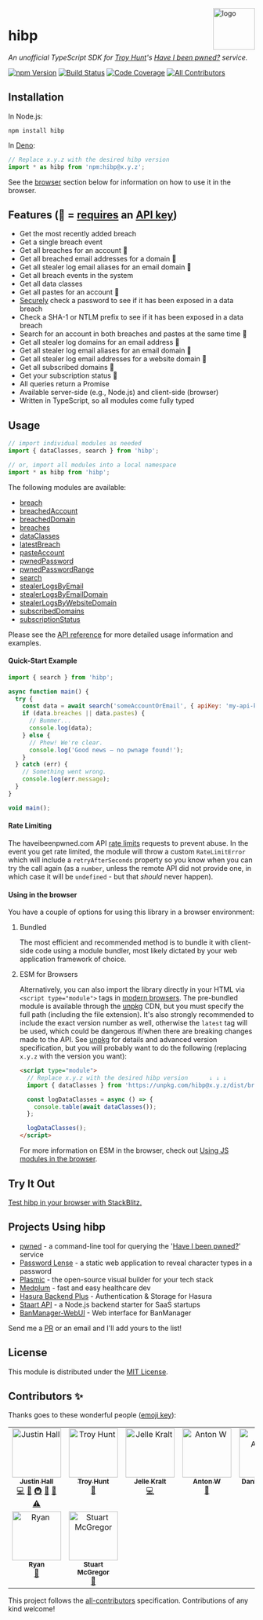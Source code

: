 <a href="https://wkovacs64.github.io/hibp">
  <img
    alt="logo"
    title="logo"
    src="https://wkovacs64.github.io/hibp/logo.png"
    align="right"
    width="85"
  />
</a>

# hibp

_An unofficial TypeScript SDK for [Troy Hunt][troy]'s [Have I been pwned?][haveibeenpwned] service._

[![npm Version][npm-image]][npm-url] [![Build Status][ci-image]][ci-url]
[![Code Coverage][coverage-image]][coverage-url]
[![All Contributors](https://img.shields.io/github/all-contributors/wKovacs64/hibp?style=flat-square)](#contributors-)

## Installation

In Node.js:

```shell
npm install hibp
```

In [Deno][deno]:

```ts
// Replace x.y.z with the desired hibp version
import * as hibp from 'npm:hibp@x.y.z';
```

See the [browser](#using-in-the-browser) section below for information on how to use it in the
browser.

## Features (🔑 = [requires][api-key-blog-post] an [API key][get-api-key])

- Get the most recently added breach
- Get a single breach event
- Get all breaches for an account 🔑
- Get all breached email addresses for a domain 🔑
- Get all stealer log email aliases for an email domain 🔑
- Get all breach events in the system
- Get all data classes
- Get all pastes for an account 🔑
- [Securely][search-by-range] check a password to see if it has been exposed in a data breach
- Check a SHA-1 or NTLM prefix to see if it has been exposed in a data breach
- Search for an account in both breaches and pastes at the same time 🔑
- Get all stealer log domains for an email address 🔑
- Get all stealer log email aliases for an email domain 🔑
- Get all stealer log email addresses for a website domain 🔑
- Get all subscribed domains 🔑
- Get your subscription status 🔑
- All queries return a Promise
- Available server-side (e.g., Node.js) and client-side (browser)
- Written in TypeScript, so all modules come fully typed

## Usage

```typescript
// import individual modules as needed
import { dataClasses, search } from 'hibp';

// or, import all modules into a local namespace
import * as hibp from 'hibp';
```

The following modules are available:

- [breach](API.md#breach)
- [breachedAccount](API.md#breachedaccount)
- [breachedDomain](API.md#breacheddomain)
- [breaches](API.md#breaches)
- [dataClasses](API.md#dataclasses)
- [latestBreach](API.md#latestbreach)
- [pasteAccount](API.md#pasteaccount)
- [pwnedPassword](API.md#pwnedpassword)
- [pwnedPasswordRange](API.md#pwnedpasswordrange)
- [search](API.md#search)
- [stealerLogsByEmail](API.md#stealerlogsbyemail)
- [stealerLogsByEmailDomain](API.md#stealerlogsbyemaildomain)
- [stealerLogsByWebsiteDomain](API.md#stealerlogsbywebsitedomain)
- [subscribedDomains](API.md#subscribeddomains)
- [subscriptionStatus](API.md#subscriptionstatus)

Please see the [API reference](API.md) for more detailed usage information and examples.

#### Quick-Start Example

```javascript
import { search } from 'hibp';

async function main() {
  try {
    const data = await search('someAccountOrEmail', { apiKey: 'my-api-key' });
    if (data.breaches || data.pastes) {
      // Bummer...
      console.log(data);
    } else {
      // Phew! We're clear.
      console.log('Good news — no pwnage found!');
    }
  } catch (err) {
    // Something went wrong.
    console.log(err.message);
  }
}

void main();
```

#### Rate Limiting

The haveibeenpwned.com API [rate limits][haveibeenpwned-rate-limiting] requests to prevent abuse. In
the event you get rate limited, the module will throw a custom `RateLimitError` which will include a
`retryAfterSeconds` property so you know when you can try the call again (as a `number`, unless the
remote API did not provide one, in which case it will be `undefined` - but that _should_ never
happen).

#### Using in the browser

You have a couple of options for using this library in a browser environment:

1. Bundled

   The most efficient and recommended method is to bundle it with client-side code using a module
   bundler, most likely dictated by your web application framework of choice.

1. ESM for Browsers

   Alternatively, you can also import the library directly in your HTML via `<script type="module">`
   tags in [modern browsers][caniuse-esm]. The pre-bundled module is available through the
   [unpkg][unpkg] CDN, but you must specify the full path (including the file extension). It's also
   strongly recommended to include the exact version number as well, otherwise the `latest` tag will
   be used, which could be dangerous if/when there are breaking changes made to the API. See
   [unpkg][unpkg] for details and advanced version specification, but you will probably want to do
   the following (replacing `x.y.z` with the version you want):

   ```html
   <script type="module">
     // Replace x.y.z with the desired hibp version      ↓ ↓ ↓
     import { dataClasses } from 'https://unpkg.com/hibp@x.y.z/dist/browser/hibp.module.js';

     const logDataClasses = async () => {
       console.table(await dataClasses());
     };

     logDataClasses();
   </script>
   ```

   For more information on ESM in the browser, check out [Using JS modules in the
   browser][js-modules].

## Try It Out

[Test hibp in your browser with StackBlitz.][stackblitz]

## Projects Using hibp

- [pwned][pwned] - a command-line tool for querying the '[Have I been pwned?][haveibeenpwned]'
  service
- [Password Lense][pwl] - a static web application to reveal character types in a password
- [Plasmic](https://www.plasmic.app/) - the open-source visual builder for your tech stack
- [Medplum](https://www.medplum.com/) - fast and easy healthcare dev
- [Hasura Backend Plus](https://nhost.github.io/hasura-backend-plus/) - Authentication & Storage for
  Hasura
- [Staart API](https://staart.js.org/api/) - a Node.js backend starter for SaaS startups
- [BanManager-WebUI](https://github.com/BanManagement/BanManager-WebUI) - Web interface for
  BanManager

Send me a [PR][pulls] or an email and I'll add yours to the list!

## License

This module is distributed under the [MIT License][license].

[npm-image]: https://img.shields.io/npm/v/hibp.svg?style=flat-square
[npm-url]: https://www.npmjs.com/package/hibp
[ci-image]:
  https://img.shields.io/github/actions/workflow/status/wKovacs64/hibp/ci.yml?logo=github&style=flat-square
[ci-url]: https://github.com/wKovacs64/hibp/actions?query=workflow%3Aci
[coverage-image]: https://img.shields.io/codecov/c/github/wKovacs64/hibp/main.svg?style=flat-square
[coverage-url]: https://codecov.io/gh/wKovacs64/hibp/branch/main
[deno]: https://deno.com/
[troy]: https://www.troyhunt.com
[haveibeenpwned]: https://haveibeenpwned.com
[haveibeenpwned-rate-limiting]: https://haveibeenpwned.com/API/v3#RateLimiting
[search-by-range]: https://haveibeenpwned.com/API/v2#SearchingPwnedPasswordsByRange
[api-key-blog-post]: https://www.troyhunt.com/authentication-and-the-have-i-been-pwned-api/
[get-api-key]: https://haveibeenpwned.com/API/Key
[unpkg]: https://unpkg.com
[caniuse-esm]: https://caniuse.com/#feat=es6-module
[js-modules]: https://v8.dev/features/modules#browser
[stackblitz]: https://stackblitz.com/edit/stackblitz-starters-atyrc52c?file=index.js
[pwned]: https://github.com/wKovacs64/pwned
[pulls]: https://github.com/wKovacs64/hibp/pulls
[pwl]: https://pwl.netlify.com/
[license]: https://github.com/wKovacs64/hibp/tree/main/LICENSE.txt

## Contributors ✨

Thanks goes to these wonderful people ([emoji key](https://allcontributors.org/docs/en/emoji-key)):

<!-- ALL-CONTRIBUTORS-LIST:START - Do not remove or modify this section -->
<!-- prettier-ignore-start -->
<!-- markdownlint-disable -->
<table>
  <tbody>
    <tr>
      <td align="center" valign="top" width="14.28%"><a href="https://github.com/wKovacs64"><img src="https://avatars.githubusercontent.com/u/1288694?v=4?s=100" width="100px;" alt="Justin Hall"/><br /><sub><b>Justin Hall</b></sub></a><br /><a href="https://github.com/wKovacs64/hibp/commits?author=wKovacs64" title="Code">💻</a> <a href="https://github.com/wKovacs64/hibp/commits?author=wKovacs64" title="Documentation">📖</a> <a href="#infra-wKovacs64" title="Infrastructure (Hosting, Build-Tools, etc)">🚇</a> <a href="#maintenance-wKovacs64" title="Maintenance">🚧</a> <a href="https://github.com/wKovacs64/hibp/pulls?q=is%3Apr+reviewed-by%3AwKovacs64" title="Reviewed Pull Requests">👀</a> <a href="https://github.com/wKovacs64/hibp/commits?author=wKovacs64" title="Tests">⚠️</a></td>
      <td align="center" valign="top" width="14.28%"><a href="https://www.troyhunt.com"><img src="https://avatars.githubusercontent.com/u/273244?v=4?s=100" width="100px;" alt="Troy Hunt"/><br /><sub><b>Troy Hunt</b></sub></a><br /><a href="#data-troyhunt" title="Data">🔣</a></td>
      <td align="center" valign="top" width="14.28%"><a href="https://jellekralt.com"><img src="https://avatars.githubusercontent.com/u/214558?v=4?s=100" width="100px;" alt="Jelle Kralt"/><br /><sub><b>Jelle Kralt</b></sub></a><br /><a href="https://github.com/wKovacs64/hibp/commits?author=jellekralt" title="Code">💻</a></td>
      <td align="center" valign="top" width="14.28%"><a href="https://github.com/timaschew"><img src="https://avatars.githubusercontent.com/u/110870?v=4?s=100" width="100px;" alt="Anton W"/><br /><sub><b>Anton W</b></sub></a><br /><a href="https://github.com/wKovacs64/hibp/issues?q=author%3Atimaschew" title="Bug reports">🐛</a></td>
      <td align="center" valign="top" width="14.28%"><a href="https://github.com/danieladams456"><img src="https://avatars.githubusercontent.com/u/3953840?v=4?s=100" width="100px;" alt="Daniel Adams"/><br /><sub><b>Daniel Adams</b></sub></a><br /><a href="https://github.com/wKovacs64/hibp/commits?author=danieladams456" title="Code">💻</a></td>
      <td align="center" valign="top" width="14.28%"><a href="https://twitter.com/d0gb3r7"><img src="https://avatars.githubusercontent.com/u/454308?v=4?s=100" width="100px;" alt="Markus Dolic"/><br /><sub><b>Markus Dolic</b></sub></a><br /><a href="https://github.com/wKovacs64/hibp/issues?q=author%3Ayelworc" title="Bug reports">🐛</a></td>
      <td align="center" valign="top" width="14.28%"><a href="https://github.com/textbook/about"><img src="https://avatars.githubusercontent.com/u/785939?v=4?s=100" width="100px;" alt="Jonathan Sharpe"/><br /><sub><b>Jonathan Sharpe</b></sub></a><br /><a href="https://github.com/wKovacs64/hibp/commits?author=textbook" title="Code">💻</a></td>
    </tr>
    <tr>
      <td align="center" valign="top" width="14.28%"><a href="https://github.com/ArcadeRenegade"><img src="https://avatars.githubusercontent.com/u/13874898?v=4?s=100" width="100px;" alt="Ryan"/><br /><sub><b>Ryan</b></sub></a><br /><a href="https://github.com/wKovacs64/hibp/issues?q=author%3AArcadeRenegade" title="Bug reports">🐛</a></td>
      <td align="center" valign="top" width="14.28%"><a href="https://github.com/PodStuart"><img src="https://avatars.githubusercontent.com/u/107403965?v=4?s=100" width="100px;" alt="Stuart McGregor"/><br /><sub><b>Stuart McGregor</b></sub></a><br /><a href="https://github.com/wKovacs64/hibp/issues?q=author%3APodStuart" title="Bug reports">🐛</a></td>
    </tr>
  </tbody>
</table>

<!-- markdownlint-restore -->
<!-- prettier-ignore-end -->

<!-- ALL-CONTRIBUTORS-LIST:END -->

This project follows the [all-contributors](https://github.com/all-contributors/all-contributors)
specification. Contributions of any kind welcome!
